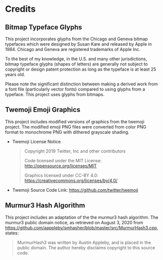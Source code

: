# Credits

## Bitmap Typeface Glyphs

This project incorporates glyphs from the Chicago and Geneva bitmap typefaces
which were designed by Susan Kare and released by Apple in 1984. Chicago and
Geneva are registered trademarks of Apple Inc.

To the best of my knowledge, in the U.S. and many other jurisdictions, bitmap
typeface glyphs (shapes of letters) are generally not subject to copyright or
design patent protection as long as the typeface is at least 25 years old.

Please note the significant distinction between making a derived work from a
font file (particularly vector fonts) compared to using glyphs from a typeface.
This project uses glyphs from bitmaps.


## Twemoji Emoji Graphics

This project includes modified versions of graphics from the twemoji project.
The modified emoji PNG files were converted from color PNG format to monochrome
PNG with dithered grayscale shading.

- Twemoji License Notice
  > Copyright 2019 Twitter, Inc and other contributors
  >
  > Code licensed under the MIT License: http://opensource.org/licenses/MIT
  >
  > Graphics licensed under CC-BY 4.0: https://creativecommons.org/licenses/by/4.0/

- Twemoji Source Code Link:
  https://github.com/twitter/twemoji


## Murmur3 Hash Algorithm

This project includes an adaptation of the the murmur3 hash algorithm.
The murmur3 public domain notice, as retrieved on August 3, 2020 from
https://github.com/aappleby/smhasher/blob/master/src/MurmurHash3.cpp,
states:

> MurmurHash3 was written by Austin Appleby, and is placed in the public
> domain. The author hereby disclaims copyright to this source code.
